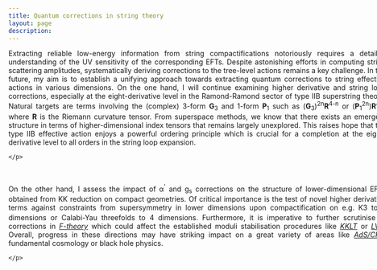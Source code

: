 ```yaml
---
title: Quantum corrections in string theory
layout: page
description: 
---
```



<div style="width: 750px;">
   <p align="justify">
    Extracting reliable low-energy information from string compactifications notoriously requires a detailed understanding of the UV sensitivity of the corresponding EFTs. Despite astonishing efforts in computing string scattering amplitudes, systematically deriving corrections to the tree-level actions remains a key challenge. In the future, my aim is to establish a unifying approach towards extracting quantum corrections to string effective actions in various dimensions. On the one hand, I will continue examining higher derivative and string loop corrections, especially at the eight-derivative level in the Ramond-Ramond sector of type IIB superstring theory. Natural targets are terms involving the (complex) 3-form <b>G</b><sub>3</sub> and 1-form <b>P</b><sub>1</sub> such as (<b>G</b><sub>3</sub>)<sup>2n</sup><b>R</b><sup>4-n</sup> or (<b>P</b><sub>1</sub><sup>2n</sup>)<b>R</b><sup>4-n</sup> where <b>R</b> is the Riemann curvature tensor. From superspace methods, we know that there exists an emergent structure in terms of higher-dimensional index tensors that remains largely unexplored. This raises hope that the type IIB effective action enjoys a powerful ordering principle which is crucial for a completion at the eight-derivative level to all orders in the string loop expansion.
    
    </p>
</div>
<br>

<div style="width: 750px;">
   <p align="justify">
    On the other hand, I assess the impact of &alpha;<sup>'</sup> and g<sub>s</sub> corrections on the structure of lower-dimensional EFTs obtained from KK reduction on compact geometries. Of critical importance is the test of novel higher derivative terms against constraints from supersymmetry in lower dimensions upon compactification on e.g. K3 to 6 dimensions or Calabi-Yau threefolds to 4 dimensions. Furthermore, it is imperative to further scrutinise &alpha;<sup>'</sup> corrections in <a href="https://www.sciencedirect.com/science/article/abs/pii/0550321396001721?via%3Dihub" target="_blank"><i>F-theory</i></a> which could affect the established moduli stabilisation procedures like <a href="https://journals.aps.org/prd/abstract/10.1103/PhysRevD.68.046005" target="_blank"><i>KKLT</i></a> or 
        <a href="https://iopscience.iop.org/article/10.1088/1126-6708/2005/03/007" target="_blank"><i>LVS</i></a>. Overall, progress in these directions may have striking impact on a great variety of areas like
                <a href="https://link.springer.com/article/10.1023%2FA%3A1026654312961" target="_blank"><i>AdS/CFT</i></a>, fundamental cosmology or black hole physics.

    </p>
</div>
<br>
